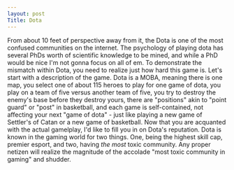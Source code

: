 ```yaml
---
layout: post
Title: Dota 
---
```


From about 10 feet of perspective away from it, the Dota is one of the most confused communities on the internet. The psychology of playing dota has several PhDs worth of scientific knowledge to be mined, and while a PhD would be nice I'm not gonna focus on all of em. To demonstrate the mismatch within Dota, you need to realize just how hard this game is. Let's start with a description of the game. Dota is a MOBA, meaning there is one map, you select one of about 115 heroes to play for one game of dota, you play on a team of five versus another team of five, you try to destroy the enemy's base before they destroy yours, there are "positions" akin to "point guard" or "post" in basketball, and each game is self-contained, not affecting your next "game of dota" - just like playing a new game of Settler's of Catan or a new game of basketball. 
Now that you are acquanted with the actual gamelplay, I'd like to fill you in on Dota's reputation. Dota is known in the gaming world for two things. One, being the highest skill cap, premier esport, and two, having _the most_ toxic community. Any proper netizen will realize the magnitude of the accolade "most toxic community in gaming" and shudder. 
